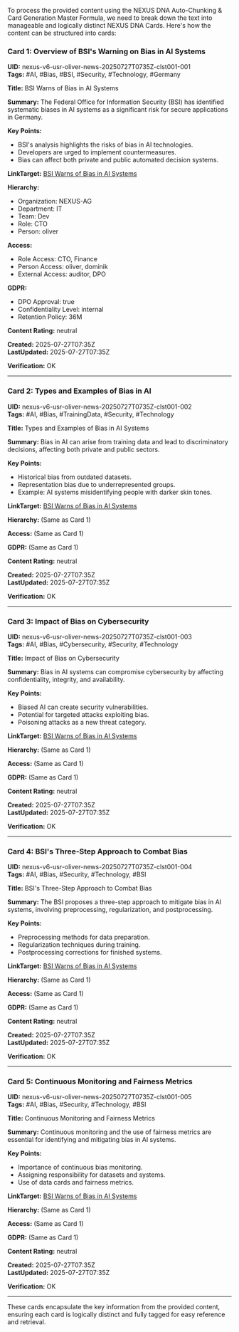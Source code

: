 To process the provided content using the NEXUS DNA Auto-Chunking & Card Generation Master Formula, we need to break down the text into manageable and logically distinct NEXUS DNA Cards. Here's how the content can be structured into cards:

### Card 1: Overview of BSI's Warning on Bias in AI Systems

**UID:** nexus-v6-usr-oliver-news-20250727T0735Z-clst001-001  
**Tags:** #AI, #Bias, #BSI, #Security, #Technology, #Germany

**Title:** BSI Warns of Bias in AI Systems

**Summary:** The Federal Office for Information Security (BSI) has identified systematic biases in AI systems as a significant risk for secure applications in Germany.

**Key Points:**
- BSI's analysis highlights the risks of bias in AI technologies.
- Developers are urged to implement countermeasures.
- Bias can affect both private and public automated decision systems.

**LinkTarget:** [BSI Warns of Bias in AI Systems](https://www.golem.de/news/entwickler-aufgepasst-bsi-warnt-vor-bias-in-ki-systemen-2507-198546.html)

**Hierarchy:**
- Organization: NEXUS-AG
- Department: IT
- Team: Dev
- Role: CTO
- Person: oliver

**Access:**
- Role Access: CTO, Finance
- Person Access: oliver, dominik
- External Access: auditor, DPO

**GDPR:**
- DPO Approval: true
- Confidentiality Level: internal
- Retention Policy: 36M

**Content Rating:** neutral

**Created:** 2025-07-27T07:35Z  
**LastUpdated:** 2025-07-27T07:35Z

**Verification:** OK

---

### Card 2: Types and Examples of Bias in AI

**UID:** nexus-v6-usr-oliver-news-20250727T0735Z-clst001-002  
**Tags:** #AI, #Bias, #TrainingData, #Security, #Technology

**Title:** Types and Examples of Bias in AI Systems

**Summary:** Bias in AI can arise from training data and lead to discriminatory decisions, affecting both private and public sectors.

**Key Points:**
- Historical bias from outdated datasets.
- Representation bias due to underrepresented groups.
- Example: AI systems misidentifying people with darker skin tones.

**LinkTarget:** [BSI Warns of Bias in AI Systems](https://www.golem.de/news/entwickler-aufgepasst-bsi-warnt-vor-bias-in-ki-systemen-2507-198546.html)

**Hierarchy:** (Same as Card 1)

**Access:** (Same as Card 1)

**GDPR:** (Same as Card 1)

**Content Rating:** neutral

**Created:** 2025-07-27T07:35Z  
**LastUpdated:** 2025-07-27T07:35Z

**Verification:** OK

---

### Card 3: Impact of Bias on Cybersecurity

**UID:** nexus-v6-usr-oliver-news-20250727T0735Z-clst001-003  
**Tags:** #AI, #Bias, #Cybersecurity, #Security, #Technology

**Title:** Impact of Bias on Cybersecurity

**Summary:** Bias in AI systems can compromise cybersecurity by affecting confidentiality, integrity, and availability.

**Key Points:**
- Biased AI can create security vulnerabilities.
- Potential for targeted attacks exploiting bias.
- Poisoning attacks as a new threat category.

**LinkTarget:** [BSI Warns of Bias in AI Systems](https://www.golem.de/news/entwickler-aufgepasst-bsi-warnt-vor-bias-in-ki-systemen-2507-198546.html)

**Hierarchy:** (Same as Card 1)

**Access:** (Same as Card 1)

**GDPR:** (Same as Card 1)

**Content Rating:** neutral

**Created:** 2025-07-27T07:35Z  
**LastUpdated:** 2025-07-27T07:35Z

**Verification:** OK

---

### Card 4: BSI's Three-Step Approach to Combat Bias

**UID:** nexus-v6-usr-oliver-news-20250727T0735Z-clst001-004  
**Tags:** #AI, #Bias, #Security, #Technology, #BSI

**Title:** BSI's Three-Step Approach to Combat Bias

**Summary:** The BSI proposes a three-step approach to mitigate bias in AI systems, involving preprocessing, regularization, and postprocessing.

**Key Points:**
- Preprocessing methods for data preparation.
- Regularization techniques during training.
- Postprocessing corrections for finished systems.

**LinkTarget:** [BSI Warns of Bias in AI Systems](https://www.golem.de/news/entwickler-aufgepasst-bsi-warnt-vor-bias-in-ki-systemen-2507-198546.html)

**Hierarchy:** (Same as Card 1)

**Access:** (Same as Card 1)

**GDPR:** (Same as Card 1)

**Content Rating:** neutral

**Created:** 2025-07-27T07:35Z  
**LastUpdated:** 2025-07-27T07:35Z

**Verification:** OK

---

### Card 5: Continuous Monitoring and Fairness Metrics

**UID:** nexus-v6-usr-oliver-news-20250727T0735Z-clst001-005  
**Tags:** #AI, #Bias, #Security, #Technology, #BSI

**Title:** Continuous Monitoring and Fairness Metrics

**Summary:** Continuous monitoring and the use of fairness metrics are essential for identifying and mitigating bias in AI systems.

**Key Points:**
- Importance of continuous bias monitoring.
- Assigning responsibility for datasets and systems.
- Use of data cards and fairness metrics.

**LinkTarget:** [BSI Warns of Bias in AI Systems](https://www.golem.de/news/entwickler-aufgepasst-bsi-warnt-vor-bias-in-ki-systemen-2507-198546.html)

**Hierarchy:** (Same as Card 1)

**Access:** (Same as Card 1)

**GDPR:** (Same as Card 1)

**Content Rating:** neutral

**Created:** 2025-07-27T07:35Z  
**LastUpdated:** 2025-07-27T07:35Z

**Verification:** OK

---

These cards encapsulate the key information from the provided content, ensuring each card is logically distinct and fully tagged for easy reference and retrieval.